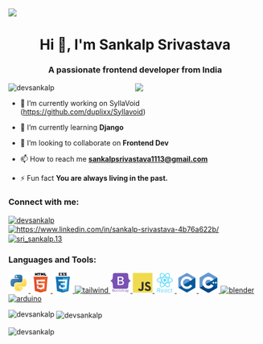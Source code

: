 <img align="center" src="https://marketplace.canva.com/EAENvp21inc/1/0/1600w/canva-simple-work-linkedin-banner-qt_TMRJF4m0.jpg">
<h1 align="center">Hi 👋, I'm Sankalp Srivastava</h1>
<h3 align="center">A passionate frontend developer from India</h3>
<img align="right" width="50%" src="https://www.lambdatest.com/resources/images/news24.gif">
<p align="left"> <img src="https://komarev.com/ghpvc/?username=devsankalp&label=Profile%20views&color=0e75b6&style=flat" alt="devsankalp" /> </p>

- 🔭 I’m currently working on SyllaVoid (https://github.com/duplixx/Syllavoid)

- 🌱 I’m currently learning **Django**

- 👯 I’m looking to collaborate on **Frontend Dev**

- 📫 How to reach me **sankalpsrivastava1113@gmail.com**

- ⚡ Fun fact **You are always living in the past.**

<h3 align="left">Connect with me:</h3>
<p align="left">
<a href="https://codepen.io/devsankalp" target="blank"><img align="center" src="https://raw.githubusercontent.com/rahuldkjain/github-profile-readme-generator/master/src/images/icons/Social/codepen.svg" alt="devsankalp" height="30" width="40" /></a>
<a href="https://linkedin.com/in/https://www.linkedin.com/in/sankalp-srivastava-4b76a622b/" target="blank"><img align="center" src="https://raw.githubusercontent.com/rahuldkjain/github-profile-readme-generator/master/src/images/icons/Social/linked-in-alt.svg" alt="https://www.linkedin.com/in/sankalp-srivastava-4b76a622b/" height="30" width="40" /></a>
<a href="https://instagram.com/sri_sankalp.13" target="blank"><img align="center" src="https://raw.githubusercontent.com/rahuldkjain/github-profile-readme-generator/master/src/images/icons/Social/instagram.svg" alt="sri_sankalp.13" height="30" width="40" /></a>
</p>

<h3 align="left">Languages and Tools:</h3>
<p align="left"><a href="https://www.python.org" target="_blank" rel="noreferrer"> <img src="https://raw.githubusercontent.com/devicons/devicon/master/icons/python/python-original.svg" alt="python" width="40" height="40" /> </a> 
<a href="https://www.w3.org/html/" target="_blank" rel="noreferrer"> <img src="https://raw.githubusercontent.com/devicons/devicon/master/icons/html5/html5-original-wordmark.svg" alt="html5" width="40" height="40" /> </a> 
<a href="https://www.w3schools.com/css/" target="_blank" rel="noreferrer"> <img src="https://raw.githubusercontent.com/devicons/devicon/master/icons/css3/css3-original-wordmark.svg" alt="css3" width="40" height="40" /> </a> 
<a href="https://tailwindcss.com/" target="_blank" rel="noreferrer"> <img src="https://www.vectorlogo.zone/logos/tailwindcss/tailwindcss-icon.svg" alt="tailwind" width="40" height="40" /> </a>
<a href="https://getbootstrap.com" target="_blank" rel="noreferrer"> <img src="https://raw.githubusercontent.com/devicons/devicon/master/icons/bootstrap/bootstrap-plain-wordmark.svg" alt="bootstrap" width="40" height="40" /> </a>
<a href="https://developer.mozilla.org/en-US/docs/Web/JavaScript" target="_blank" rel="noreferrer"> <img src="https://raw.githubusercontent.com/devicons/devicon/master/icons/javascript/javascript-original.svg" alt="javascript" width="40" height="40" /> </a> 
<a href="https://reactjs.org/" target="_blank" rel="noreferrer"> <img src="https://raw.githubusercontent.com/devicons/devicon/master/icons/react/react-original-wordmark.svg" alt="react" width="40" height="40" /> </a>
<a href="https://www.cprogramming.com/" target="_blank" rel="noreferrer"> <img src="https://raw.githubusercontent.com/devicons/devicon/master/icons/c/c-original.svg" alt="c" width="40" height="40" /> </a>
<a href="https://www.w3schools.com/cpp/" target="_blank" rel="noreferrer"> <img src="https://raw.githubusercontent.com/devicons/devicon/master/icons/cplusplus/cplusplus-original.svg" alt="cplusplus" width="40" height="40" /> </a> 
<a href="https://www.blender.org/" target="_blank" rel="noreferrer"> <img src="https://download.blender.org/branding/community/blender_community_badge_white.svg" alt="blender" width="40" height="40" /> </a>
<a href="https://www.arduino.cc/" target="_blank" rel="noreferrer"> <img src="https://cdn.worldvectorlogo.com/logos/arduino-1.svg" alt="arduino" width="40" height="40" /> </a>  </p>

<p><img align="left" src="https://github-readme-stats.vercel.app/api/top-langs?username=devsankalp&show_icons=true&locale=en&layout=compact" alt="devsankalp" /></p>

<p>&nbsp;<img align="center" src="https://github-readme-stats.vercel.app/api?username=devsankalp&show_icons=true&locale=en" alt="devsankalp" /></p>

<p><img align="center" src="https://github-readme-streak-stats.herokuapp.com/?user=devsankalp&" alt="devsankalp" /></p>
